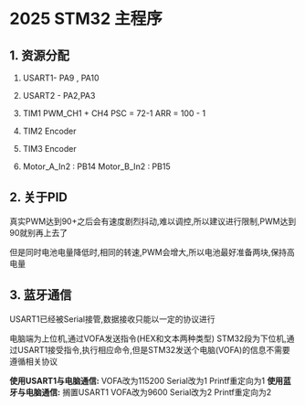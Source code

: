 # 2025 STM32 主程序

## 1. 资源分配

1. USART1- PA9 , PA10
2. USART2 - PA2,PA3
3. TIM1 PWM_CH1 + CH4 PSC = 72-1 ARR = 100 - 1 
4. TIM2 Encoder
5. TIM3 Encoder

5. Motor_A_In2 : PB14 Motor_B_In2 : PB15

## 2. 关于PID

​	真实PWM达到90+之后会有速度剧烈抖动,难以调控,所以建议进行限制,PWM达到90就别再上去了

但是同时电池电量降低时,相同的转速,PWM会增大,所以电池最好准备两块,保持高电量

## 3. 蓝牙通信

USART1已经被Serial接管,数据接收只能以一定的协议进行

电脑端为上位机,通过VOFA发送指令(HEX和文本两种类型)
STM32段为下位机,通过USART1接受指令,执行相应命令,但是STM32发送个电脑(VOFA)的信息不需要遵循相关协议

**使用USART1与电脑通信:**
VOFA改为115200 Serial改为1 Printf重定向为1
**使用蓝牙与电脑通信:**
搁置USART1 VOFA改为9600 Serial改为2 Printf重定向为2 